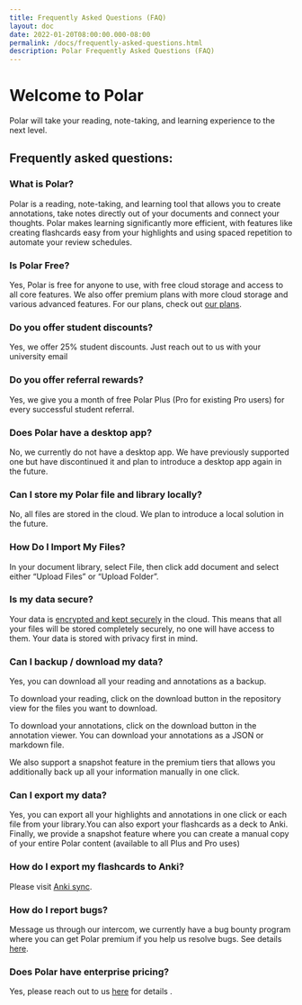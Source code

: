 ```yaml
---
title: Frequently Asked Questions (FAQ)
layout: doc
date: 2022-01-20T08:00:00.000-08:00
permalink: /docs/frequently-asked-questions.html
description: Polar Frequently Asked Questions (FAQ) 
---
```


# **Welcome to Polar**

Polar will take your reading, note-taking, and learning experience to the next level. 

## Frequently asked questions:

### What is Polar?

Polar is a reading, note-taking, and learning tool that allows you to create annotations, take notes directly out of your documents and connect your thoughts. Polar makes learning significantly more efficient, with features like creating flashcards easy from your highlights and using spaced repetition to automate your review schedules.

### Is Polar Free? 

Yes, Polar is free for anyone to use, with free cloud storage and access to all core features. We also offer premium plans with more cloud storage and various advanced features. For our plans, check out <a href="https://app.getpolarized.io/plans" target="_blank">our plans</a>.

### Do you offer student discounts?

Yes, we offer 25% student discounts. Just reach out to us with your university email

### Do you offer referral rewards?

Yes, we give you a month of free Polar Plus (Pro for existing Pro users) for every successful student referral.

### Does Polar have a desktop app?

No, we currently do not have a desktop app. We have previously supported one but have discontinued it and plan to introduce a desktop app again in the future.

### Can I store my Polar file and library locally?

No, all files are stored in the cloud. We plan to introduce a local solution in the future.

### How Do I Import My Files?

In your document library, select File, then click add document and select either “Upload Files” or “Upload Folder”.

### Is my data secure?

Your data is <a href="https://getpolarized.io/docs/cloud-sync.html" target="_blank">encrypted and kept securely</a> in the cloud. This means that all your files will be stored completely securely, no one will have access to them. Your data is stored with privacy first in mind.

### Can I backup / download my data?

Yes, you can download all your reading and annotations as a backup. 

To download your reading, click on the download button in the repository view for the files you want to download. 

To download your annotations, click on the download button in the annotation viewer. You can download your annotations as a JSON or markdown file.

We also support a snapshot feature in the premium tiers that allows you additionally back up all your information manually in one click.

### Can I export my data?

Yes, you can export all your highlights and annotations in one click or each file from your library.You can also export your flashcards as a deck to Anki. Finally, we provide a snapshot feature where you can create a manual copy of your entire Polar content (available to all Plus and Pro uses)


### How do I export my flashcards to Anki?

Please visit <a href="https://getpolarized.io/docs/anki-sync-for-spaced-repetition.html" target="_blank">Anki sync</a>.

### How do I report bugs?

Message us through our intercom, we currently have a bug bounty program where you can get Polar premium if you help us resolve bugs. See details
<a href="https://getpolarized.us10.list-manage.com/track/click?u=0b1739813ebf118e92faf8fc3&id=4adfee31c6&e=3f9665d98f" target="_blank">here</a>.

### Does Polar have enterprise pricing?

Yes, please reach out to us [here](mailto:founders@getpolarized.io) for details .
